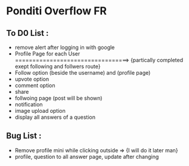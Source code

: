 # Ponditi Overflow FR

## To D0 List :

- remove alert after logging in with google
- Profile Page for each User =================================> {partically completed exept following and follwers route}
- Follow option (beside the username) and (profile page)
- upvote option
- comment option
- share
- follwoing page (post will be shown)
- notification
- image upload option
- display all answers of a question

## Bug List :

- Remove profile mini while clicking outside => {I will do it later man}
- profile, question to all answer page, update after changing
